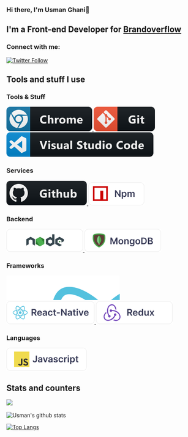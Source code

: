 ### Hi there, I'm Usman Ghani👋

## I'm a Front-end Developer for [Brandoverflow](https://www.brandoverflow.com/)

### Connect with me:

 [![Twitter Follow](https://img.shields.io/twitter/follow/usmaghanidev?color=1DA1F2&logo=twitter&style=for-the-badge)](https://twitter.com/usmaghanidev)

## Tools and stuff I use

### Tools & Stuff
<p align="left">
  <a href="#">
    <img src="images/chrome.svg" alt="" style="vertical-align:top margin:6px 4px">
  </a>
  <a href="#">
    <img src="images/git.svg" alt="" style="vertical-align:top margin:6px 4px">
  </a>
  <a href="#">
    <img src="images/visualstudio_code.svg" alt="" style="vertical-align:top margin:6px 4px">
  </a>
</p>

### Services 
<p align="left">
  <a href="#">
    <img src="images/github.svg" alt="" style="vertical-align:top margin:6px 4px">
  </a>
  <a href="#">
    <img src="images/npm.svg" alt="" style="vertical-align:top margin:6px 4px">
  </a>
</p>

### Backend
<p align="left">
  <a href="#">
    <img src="images/node.svg" alt="" style="vertical-align:top margin:6px 4px">
  </a> 
   <a href="#">
    <img src="images/monogdb.svg" alt="" style="vertical-align:top margin:6px 4px">
   </a> 
</p>

### Frameworks
<p align="left">
   <a href="#">
    <img src="images/react.svg" alt="" style="vertical-align:top margin:6px 4px">
  </a> 
  <a href="#">
    <img src="images/rn.svg" alt="" style="vertical-align:top margin:6px 4px">
  </a> 
  <a href="#">
    <img src="images/redux.svg" alt="" style="vertical-align:top margin:6px 4px">
  </a> 
</p>

### Languages
<p align="left">
  <a href="#">
    <img src="images/js.svg" alt="" style="vertical-align:top margin:6px 4px">
  </a> 
</p>

## Stats and counters

![](https://komarev.com/ghpvc/?username=usmanghanidev)

![Usman's github stats](https://github-readme-stats.vercel.app/api?username=usmanghanidev&theme=react&show_icons=true)

[![Top Langs](https://github-readme-stats.vercel.app/api/top-langs/?username=usmanghanidev&layout=compact&theme=react)](https://github.com/anuraghazra/github-readme-stats)



